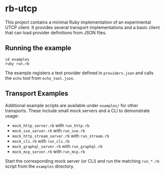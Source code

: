 # rb-utcp

This project contains a minimal Ruby implementation of an experimental UTCP client.
It provides several transport implementations and a basic client that can load
provider definitions from JSON files.

## Running the example

```
cd examples
ruby run.rb
```

The example registers a text provider defined in `providers.json` and calls the
`echo` tool from `echo_tool.json`.

## Transport Examples

Additional example scripts are available under `examples/` for other transports. These include small mock servers and a CLI to demonstrate usage:

- `mock_http_server.rb` with `run_http.rb`
- `mock_sse_server.rb` with `run_sse.rb`
- `mock_http_stream_server.rb` with `run_stream.rb`
- `mock_cli.rb` with `run_cli.rb`
- `mock_graphql_server.rb` with `run_graphql.rb`
- `mock_mcp_server.rb` with `run_mcp.rb`

Start the corresponding mock server (or CLI) and run the matching `run_*.rb` script from the `examples` directory.

